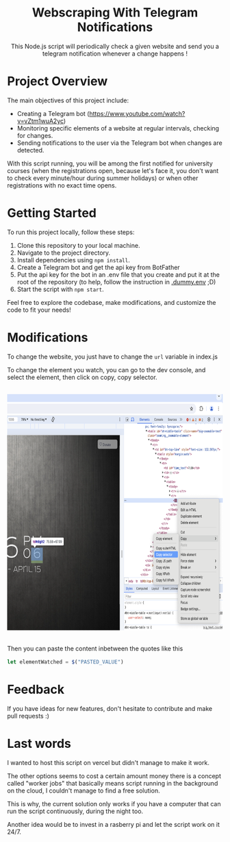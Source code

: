 <div align="center">
  
# Webscraping With Telegram Notifications

This Node.js script will periodically check a given website and send you a telegram notification whenever a change happens !

</div>


# Project Overview

The main objectives of this project include:
- Creating a Telegram bot (https://www.youtube.com/watch?v=vZtm1wuA2yc)
- Monitoring specific elements of a website at regular intervals, checking for changes.
- Sending notifications to the user via the Telegram bot when changes are detected.

With this script running, you will be among the first notified for university courses (when the registrations open, because let's face it, you don't want to check every minute/hour during summer holidays) or when other registrations with no exact time opens.

# Getting Started

To run this project locally, follow these steps:

1. Clone this repository to your local machine.
2. Navigate to the project directory.
3. Install dependencies using `npm install`.
4. Create a Telegram bot and get the api key from BotFather 
5. Put the api key for the bot in an .env file that you create and put it at the root of the repository (to help, follow the instruction in <a href="https://github.com/Thosam1/webscraping_notifier/blob/main/.dummy.env" target="_blank">.dummy.env</a> ;D)
6. Start the  script with `npm start`.

Feel free to explore the codebase, make modifications, and customize the code to fit your needs!

# Modifications

To change the website, you just have to change the `url` variable in index.js

To change the element you watch, you can go to the dev console, and select the element, then click on copy, copy selector.

<br/>
<div align="center">

<img src="./public/copy_selector.png" alt="" width="750" height="550">

</div>
<br/>

Then you can paste the content inbetween the quotes like this 

```js
let elementWatched = $("PASTED_VALUE")
```

# Feedback

If you have ideas for new features, don't hesitate to contribute and make pull requests :)

# Last words

I wanted to host this script on vercel but didn't manage to make it work.

The other options seems to cost a certain amount money there is a concept called "worker jobs" that basically means script running in the background on the cloud, I couldn't manage to find a free solution.

This is why, the current solution only works if you have a computer that can run the script continuously, during the night too. 

Another idea would be to invest in a rasberry pi and let the script work on it 24/7.
